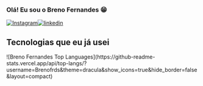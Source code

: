 
### Olá! Eu sou o Breno Fernandes 😁

[![Instagram](https://img.shields.io/badge/Instagram-E4405F?style=for-the-badge&logo=instagram&logoColor=white)](https://www.instagram.com/brenofrds_/)[![linkedin](https://img.shields.io/badge/LinkedIn-0077B5?style=for-the-badge&logo=linkedin&logoColor=white)](https://www.linkedin.com/in/breno-fernandes-594a34231/)


## Tecnologias que eu já usei

<div>
    ![Breno Fernandes Top Languages](https://github-readme-stats.vercel.app/api/top-langs/?username=Brenofrds&theme=dracula&show_icons=true&hide_border=false&layout=compact)
</div>
